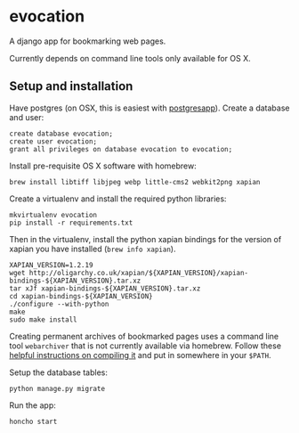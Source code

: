 evocation
=========

A django app for bookmarking web pages.

Currently depends on command line tools only available for OS X.


## Setup and installation

Have postgres (on OSX, this is easiest with [postgresapp][pga]). Create a
database and user:

    create database evocation;
    create user evocation;
    grant all privileges on database evocation to evocation;

Install pre-requisite OS X software with homebrew:

    brew install libtiff libjpeg webp little-cms2 webkit2png xapian

Create a virtualenv and install the required python libraries:

    mkvirtualenv evocation
    pip install -r requirements.txt

Then in the virtualenv, install the python xapian bindings for the 
version of xapian you have installed (`brew info xapian`).

    XAPIAN_VERSION=1.2.19
    wget http://oligarchy.co.uk/xapian/${XAPIAN_VERSION}/xapian-bindings-${XAPIAN_VERSION}.tar.xz
    tar xJf xapian-bindings-${XAPIAN_VERSION}.tar.xz
    cd xapian-bindings-${XAPIAN_VERSION}
    ./configure --with-python
    make 
    sudo make install

Creating permanent archives of bookmarked pages uses a command line tool
`webarchiver` that is not currently available via homebrew. Follow these 
[helpful instructions on compiling it][wa] and put in somewhere in your
`$PATH`.

Setup the database tables:

    python manage.py migrate

Run the app:

    honcho start


[pga]: http://postgresapp.com
[wa]: http://www.chainsawonatireswing.com/2013/11/17/how-to-save-a-perfectly-scraped-webpage-into-devonthink/#needed-command-line-software